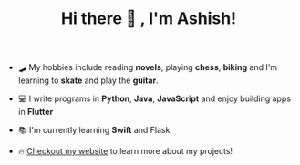 <h1><p align="center"> Hi there 👋 , I'm Ashish! </p></h1>
&nbsp

- 🛹 My hobbies include reading **novels**, playing **chess**, **biking** and I'm learning to **skate** and play the **guitar**.  

- 💻 I write programs in **Python**, **Java**, **JavaScript** and enjoy building apps in **Flutter**

- 📚 I'm currently learning **Swift** and Flask

- 🔥 [Checkout my website](https://sauronthemighty.github.io) to learn more about my projects!

